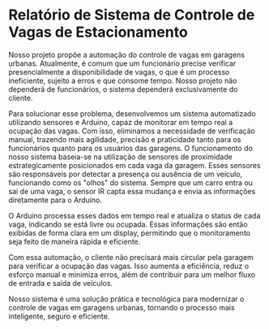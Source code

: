 # Relatório de Sistema de Controle de Vagas de Estacionamento
Nosso projeto propõe a automação do controle de vagas em garagens urbanas. Atualmente, é comum que um funcionário precise verificar presencialmente a disponibilidade de vagas, o que é um processo ineficiente, sujeito a erros e que consome tempo. Nosso projeto não dependerá de funcionários, o sistema dependerá exclusivamente do cliente.

Para solucionar esse problema, desenvolvemos um sistema automatizado utilizando sensores e Arduino, capaz de monitorar em tempo real a ocupação das vagas. Com isso, eliminamos a necessidade de verificação manual, trazendo mais agilidade, precisão e praticidade tanto para os funcionários quanto para os usuários das garagens.
O funcionamento do nosso sistema baseia-se na utilização de sensores de proximidade estrategicamente posicionados em cada vaga da garagem. Esses sensores são responsáveis por detectar a presença ou ausência de um veículo, funcionando como os "olhos" do sistema. Sempre que um carro entra ou sai de uma vaga, o sensor IR capta essa mudança e envia as informações diretamente para o Arduino.

O Arduino processa esses dados em tempo real e atualiza o status de cada vaga, indicando se está livre ou ocupada. Essas informações são então exibidas de forma clara em um display, permitindo que o monitoramento seja feito de maneira rápida e eficiente.

Com essa automação, o cliente não precisará mais circular pela garagem para verificar a ocupação das vagas. Isso aumenta a eficiência, reduz o esforço manual e minimiza erros, além de contribuir para um melhor fluxo de entrada e saída de veículos.

Nosso sistema é uma solução prática e tecnológica para modernizar o controle de vagas em garagens urbanas, tornando o processo mais inteligente, seguro e eficiente.
